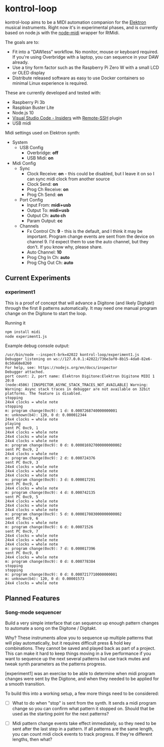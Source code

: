 # kontrol-loop

kontrol-loop aims to be a MIDI automation companion for the [Elektron] musical instruments. Right now it's in experimental phases, and is currently based on node.js with the [node-midi] wrapper for RtMidi. 


The goals are to:

- Fit into a "DAWless" workflow. No monitor, mouse or keyboard required. If you're using Overbridge with a laptop, you can sequence in your DAW already.
- Use a tiny form factor such as the Raspberry Pi Zero W with a small LCD or OLED display
- Distribute released software as easy to use Docker containers so minimal Linux experience is required.


These are currently developed and tested with:

- Raspberry Pi 3b
- Raspbian Buster Lite
- Node.js 10
- [Visual Studio Code - Insiders] with [Remote-SSH] plugin
- USB midi

Midi settings used on Elektron synth:

- System
  - USB Config
    - Overbridge: **off**
    - USB Midi: **on**
- Midi Config
  - Sync
    - Clock Receive: **on** - this could be disabled, but I leave it on so I can sync midi clock from another source
    - Clock Send: **on**
    - Prog Ch Receive: **on**
    - Prog Ch Send: **on**
  - Port Config
    - Input From: **midi+usb**
    - Output To: **midi+usb**
    - Output Ch: **auto ch**
    - Param Output: **cc**
  - Channels
    - Fx Control Ch: **9** - this is the default, and I think it may be important. Program change events are sent from the device on channel 9. I'd expect them to use the auto channel, but they don't. If you know why, please share.
    - Auto Channel: **10**
    - Prog Chg In Ch: **auto**
    - Prog Chg Out Ch: **auto**

## Current Experiments

### experiment1

This is a proof of concept that will advance a Digitone (and likely Digitakt) through the first 8 patterns automatically. It may need one manual program change on the Digitone to start the loop.

Running it

```sh
npm install midi
node experiment1.js
```

Example debug console output:

```none
/usr/bin/node --inspect-brk=42022 kontrol-loop/experiment1.js
Debugger listening on ws://127.0.0.1:42022/736e3af0-8b15-4da0-82e6-8c50a68e8260
For help, see: https://nodejs.org/en/docs/inspector
Debugger attached.
port count: 2, port name: Elektron Digitone:Elektron Digitone MIDI 1 20:0
(node:4506) [INSPECTOR_ASYNC_STACK_TRACES_NOT_AVAILABLE] Warning: Warning: Async stack traces in debugger are not available on 32bit platforms. The feature is disabled.
stopping
24x4 clocks = whole note
stopping
m: program change(0xc9): 1 d: 0.0007268740000000001
m: unknown(b4): 120, 0 d: 0.000012344
24x4 clocks = whole note
playing
sent PC 0xc9, 1
24x4 clocks = whole note
24x4 clocks = whole note
24x4 clocks = whole note
m: program change(0xc9): 0 d: 0.000016927000000000002
sent PC 0xc9, 2
24x4 clocks = whole note
m: program change(0xc9): 2 d: 0.000724376
sent PC 0xc9, 3
24x4 clocks = whole note
24x4 clocks = whole note
24x4 clocks = whole note
m: program change(0xc9): 3 d: 0.000017291
sent PC 0xc9, 4
24x4 clocks = whole note
m: program change(0xc9): 4 d: 0.000742135
sent PC 0xc9, 5
24x4 clocks = whole note
24x4 clocks = whole note
24x4 clocks = whole note
m: program change(0xc9): 5 d: 0.000017083000000000002
sent PC 0xc9, 6
24x4 clocks = whole note
m: program change(0xc9): 6 d: 0.00071526
sent PC 0xc9, 7
24x4 clocks = whole note
24x4 clocks = whole note
24x4 clocks = whole note
m: program change(0xc9): 7 d: 0.000017396
sent PC 0xc9, 0
24x4 clocks = whole note
m: program change(0xc9): 0 d: 0.000778384
stopping
stopping
m: program change(0xc9): 0 d: 0.0007217710000000001
m: unknown(b4): 120, 0 d: 0.00001573
24x4 clocks = whole note
```


## Planned Features

### Song-mode sequencer

Build a very simple interface that can sequence up enough pattern changes to automate a song on the Digitone / Digitakt. 

Why? These instruments allow you to sequence up multiple patterns that will play automatically, but it requires difficult press & hold key combinations. They cannot be saved and played back as part of a project. This can make it hard to keep things moving in a live performance if you want to sequence up the next several patterns but use track mutes and tweak synth parameters as the patterns progress.

[experiment1] was an exercise to be able to determine when midi program changes were sent by the Digitone, and when they needed to be applied for a smooth transition.

To build this into a working setup, a few more things need to be considered:

- [ ] What to do when "stop" is sent from the synth. It sends a midi program change so you can confirm what pattern it stopped on. Should that be used as the starting point for the next patterns?
- [ ] Midi pattern change events take effect immediately, so they need to be sent after the last step in a pattern. If all patterns are the same length, you can count midi clock events to track progress. If they're different lengths, then what?


[experiment1.js]: experiment1.js

[Elektron]: https://www.elektron.se/
[node-midi]: https://github.com/justinlatimer/node-midi
[Visual Studio Code - Insiders]: https://code.visualstudio.com/insiders/
[Remote-SSH]: https://marketplace.visualstudio.com/items?itemName=ms-vscode-remote.remote-ssh